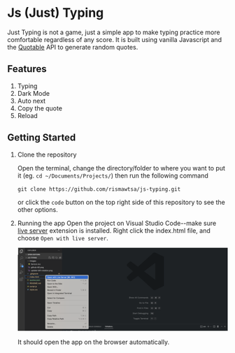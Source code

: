 # Js (Just) Typing

Just Typing is not a game, just a simple app to make typing practice more comfortable regardless of any score. It is built using vanilla Javascript and the [Quotable](https://github.com/lukePeavey/quotable) API to generate random quotes.

## Features

1. Typing
2. Dark Mode
3. Auto next
4. Copy the quote
5. Reload

## Getting Started

1. Clone the repository

   Open the terminal, change the directory/folder to where you want to put it (eg. `cd ~/Documents/Projects/`) then run the following command

   ```
   git clone https://github.com/rismawtsa/js-typing.git
   ```

   or click the `code` button on the top right side of this repository to see the other options.

2. Running the app
   Open the project on Visual Studio Code--make sure [live server](https://marketplace.visualstudio.com/items?itemName=ritwickdey.LiveServer) extension is installed. Right click the index.html file, and choose `Open with live server`.

   ![running app](/images/running%20app.png)

   It should open the app on the browser automatically.
